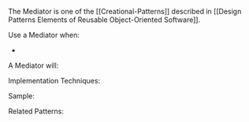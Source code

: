 The Mediator is one of the [[Creational-Patterns]] described in [[Design Patterns Elements of Reusable Object-Oriented Software]].

Use a Mediator when:

* 

A Mediator will:

Implementation Techniques:

Sample:

Related Patterns: